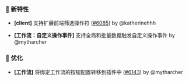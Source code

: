 ### 🎉 新特性

- **[client]** 支持扩展前端筛选操作符 ([#6085](https://github.com/nocobase/nocobase/pull/6085)) by @katherinehhh

- **[工作流：自定义操作事件]** 支持全局和批量数据触发自定义操作事件 by @mytharcher

### 🚀 优化

- **[工作流]** 将绑定工作流的按钮配置转移到插件中 ([#6143](https://github.com/nocobase/nocobase/pull/6143)) by @mytharcher

